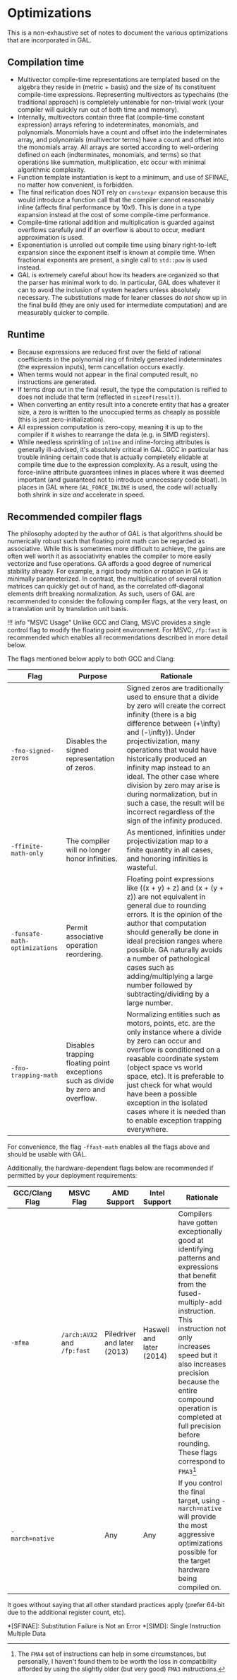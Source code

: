 # Optimizations

This is a non-exhaustive set of notes to document the various optimizations that are incorporated in GAL.

## Compilation time

- Multivector compile-time representations are templated based on the algebra they reside in (metric + basis) and the size of its constituent compile-time expressions. Representing multivectors as typechains (the traditional approach) is completely untenable for non-trivial work (your compiler will quickly run out of both time and memory).
- Internally, multivectors contain three flat (compile-time constant expression) arrays refering to indeterminates, monomials, and polynomials. Monomials have a count and offset into the indeterminates array, and polynomials (multivector terms) have a count and offset into the monomials array. All arrays are sorted according to well-ordering defined on each (indterminates, monomials, and terms) so that operations like summation, multiplication, etc occur with minimal algorithmic complexity.
- Function template instantiation is kept to a minimum, and use of SFINAE, no matter how convenient, is forbidden.
- The final reification does NOT rely on `constexpr` expansion because this would introduce a function call that the compiler cannot reasonably inline (affects final performance by 10x!). This is done in a type expansion instead at the cost of some compile-time performance.
- Compile-time rational addition and multiplication is guarded against overflows carefully and if an overflow is about to occur, mediant approximation is used.
- Exponentiation is unrolled out compile time using binary right-to-left expansion since the exponent itself is known at compile time. When fractional exponents are present, a single call to `std::pow` is used instead.
- GAL is extremely careful about how its headers are organized so that the parser has minimal work to do. In particular, GAL does whatever it can to avoid the inclusion of system headers unless absolutely necessary. The substitutions made for leaner classes do *not* show up in the final build (they are only used for intermediate computation) and are measurably quicker to compile.

## Runtime

- Because expressions are reduced first over the field of rational coefficients in the polynomial ring of finitely generated indeterminates (the expression inputs), term cancellation occurs exactly.
- When terms would not appear in the final computed result, no instructions are generated.
- If terms drop out in the final result, the type the computation is reified to does not include that term (reflected in `sizeof(result)`).
- When converting an entity result into a concrete entity that has a greater size, a zero is written to the unoccupied terms as cheaply as possible (this is just zero-initialization).
- All expression computation is zero-copy, meaning it is up to the compiler if it wishes to rearrange the data (e.g. in SIMD registers).
- While needless sprinkling of `inline` and inline-forcing attributes is generally ill-advised, it's absolutely critical in GAL. GCC in particular has trouble inlining certain code that is actually completely elidable at compile time due to the expression complexity. As a result, using the force-inline attribute guarantees inlines in places where it was deemed important (and guaranteed not to introduce unnecessary code bloat). In places in GAL where `GAL_FORCE_INLINE` is used, the code will actually both shrink in size *and* accelerate in speed.

## Recommended compiler flags

The philosophy adopted by the author of GAL is that algorithms should be numerically robust such that floating point math can be regarded as associative. While this is sometimes more difficult to achieve, the gains are often well worth it as associativity enables the compiler to more easily vectorize and fuse operations. GA affords a good degree of numerical stability already. For example, a rigid body motion or rotation in GA is minimally parameterized. In contrast, the multiplication of several rotation matrices can quickly get out of hand, as the correlated off-diagonal elements drift breaking normalization. As such, users of GAL are recommended to consider the following compiler flags, at the very least, on a translation unit by translation unit basis.

!!! info "MSVC Usage"
    Unlike GCC and Clang, MSVC provides a single control flag to modify the floating point environment. For MSVC, `/fp:fast` is recommended which enables all recommendations described in more detail below.

The flags mentioned below apply to both GCC and Clang:

| Flag | Purpose | Rationale |
--- | --- | ---
`-fno-signed-zeros` | Disables the signed representation of zeros. | Signed zeros are traditionally used to ensure that a divide by zero will create the correct infinity (there is a big difference between \(+\infty\) and \(-\infty\)). Under projectivization, many operations that would have historically produced an infinity map instead to an ideal. The other case where division by zero may arise is during normalization, but in such a case, the result will be incorrect regardless of the sign of the infinity produced.
`-ffinite-math-only` | The compiler will no longer honor infinities. | As mentioned, infinities under projectivization map to a finite quantity in all cases, and honoring infinities is wasteful.
`-funsafe-math-optimizations` | Permit associative operation reordering. | Floating point expressions like \((x + y) + z\) and \(x + (y + z)\) are not equivalent in general due to rounding errors. It is the opinion of the author that computation should generally be done in ideal precision ranges where possible. GA naturally avoids a number of pathological cases such as adding/multiplying a large number followed by subtracting/dividing by a large number.
`-fno-trapping-math` | Disables trapping floating point exceptions such as divide by zero and overflow. | Normalizing entities such as motors, points, etc. are the only instance where a divide by zero can occur and overflow is conditioned on a reasable coordinate system (object space vs world space, etc). It is preferable to just check for what would have been a possible exception in the isolated cases where it is needed than to enable exception trapping everywhere.

For convenience, the flag `-ffast-math` enables all the flags above and should be usable with GAL.

Additionally, the hardware-dependent flags below are recommended if permitted by your deployment requirements:

| GCC/Clang Flag | MSVC Flag | AMD Support | Intel Support | Rationale |
--- | --- | --- | --- | ---
`-mfma` | `/arch:AVX2` and `/fp:fast` | Piledriver and later (2013) | Haswell and later (2014) | Compilers have gotten exceptionally good at identifying patterns and expressions that benefit from the fused-multiply-add instruction. This instruction not only increases speed but it also increases precision because the entire compound operation is completed at full precision before rounding. These flags correspond to `FMA3`[^1]
`-march=native` | | Any | Any | If you control the final target, using `-march=native` will provide the most aggressive optimizations possible for the target hardware being compiled on.

It goes without saying that all other standard practices apply (prefer 64-bit due to the additional register count, etc).

[^1]: The `FMA4` set of instructions can help in some circumstances, but personally, I haven't found them to be worth the loss in compatibility afforded by using the slightly older (but very good) `FMA3` instructions.

*[SFINAE]: Substitution Failure is Not an Error
*[SIMD]: Single Instruction Multiple Data